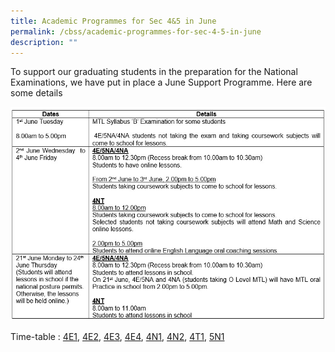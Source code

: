 ```yaml
---
title: Academic Programmes for Sec 4&5 in June
permalink: /cbss/academic-programmes-for-sec-4-5-in-june
description: ""
---
```

<p>To support our graduating students in the preparation for the National Examinations, we have put in place a June Support Programme. Here are some details</p>

![](/images/tt-20210528.jpg)

<p>Time-table :&nbsp;<a href="https://canberrasec.moe.edu.sg/qql/slot/u150/Students/2021/202106-4E1.pdf" target="_blank" rel="noopener">4E1</a>,&nbsp;<a href="https://canberrasec.moe.edu.sg/qql/slot/u150/Students/2021/202106-4E2.pdf" target="_blank" rel="noopener">4E2</a>,&nbsp;<a href="https://canberrasec.moe.edu.sg/qql/slot/u150/Students/2021/202106-4E3.pdf" target="_blank" rel="noopener">4E3</a>,&nbsp;<a href="https://canberrasec.moe.edu.sg/qql/slot/u150/Students/2021/202106-4E4.pdf" target="_blank" rel="noopener">4E4</a>,&nbsp;<a href="https://canberrasec.moe.edu.sg/qql/slot/u150/Students/2021/202106-4N1.pdf" target="_blank" rel="noopener">4N1</a>,&nbsp;<a href="https://canberrasec.moe.edu.sg/qql/slot/u150/Students/2021/202106-4N2.pdf" target="_blank" rel="noopener">4N2</a>,&nbsp;<a href="https://canberrasec.moe.edu.sg/qql/slot/u150/Students/2021/202106-4T1.pdf" target="_blank" rel="noopener">4T1</a>,&nbsp;<a href="https://canberrasec.moe.edu.sg/qql/slot/u150/Students/2021/202106-5N1.pdf" target="_blank" rel="noopener">5N1</a></p>